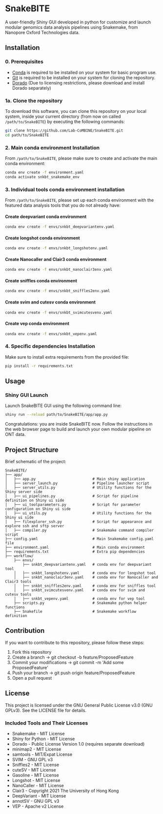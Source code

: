 # SnakeBITE

A user-friendly Shiny GUI developed in python for customize and launch modular genomics data analysis pipelines using Snakemake, from Nanopore Oxford Technologies data.

## Installation

### 0. Prerequisites

- [Conda](https://docs.conda.io/en/latest/miniconda.html) is required to be installed on your system for basic program use.
- [Git](https://git-scm.com/) is required to be installed on your system for cloning the repository.
- [Dorado](https://github.com/nanoporetech/dorado) (Due to licensing restrictions, please download and install Dorado separately)

### 1a. Clone the repository

To download this software, you can clone this repository on your local system, inside your current directory (from now on called ```/path/to/SnakeBITE```) by executing the following commands:

```sh
git clone https://github.com/Lab-CoMBINE/SnakeBITE.git
cd path/to/SnakeBITE
```

### 2. Main conda environment Installation

From ```/path/to/SnakeBITE```, please make sure to create and activate the main conda environment:

```sh
conda env create -f environment.yaml
conda activate snkbt_snakemake_env
```

### 3. Individual tools conda environment installation

From ```/path/to/SnakeBITE```, please set up each conda environment with the featured data analysis tools that you do not already have:

#### Create deepvariant conda environment
```sh
conda env create -f envs/snkbt_deepvariantenv.yaml
```

#### Create longshot conda environment
```sh
conda env create -f envs/snkbt_longshotenv.yaml
```

#### Create Nanocaller and Clair3 conda environment
```sh
conda env create -f envs/snkbt_nanoclair3env.yaml
```

#### Create sniffles conda environment
```sh
conda env create -f envs/snkbt_sniffles2env.yaml
```

#### Create svim and cutesv conda environment
```sh
conda env create -f envs/snkbt_svimcutesvenv.yaml
```

#### Create vep conda environment
```sh
conda env create -f envs/snkbt_vepenv.yaml
```

### 4. Specific dependencies Installation

Make sure to install extra requirements from the provided file:

```sh
pip install -r requirements.txt
```

## Usage

### Shiny GUI Launch

Launch SnakeBITE GUI using the following command line:

```sh
shiny run --reload path/to/SnakeBITE/app/app.py
```

Congratulations: you are inside SnakeBITE now. Follow the instructions in the web browser page to build and launch your own modular pipeline on ONT data.

## Project Structure

Brief schematic of the project:

```
SnakeBITE/
├── app/
│   ├── app.py                          # Main shiny application
│   ├── server_launch.py                # Pipeline launcher script
│   ├── server_utils.py                 # Utility functions for the Shiny server side
│   ├── ui_pipelines.py                 # Script for pipeline definition on Shiny ui side
│   ├── ui_toolparameters.py            # Script for parameter configuration on Shiny ui side
│   ├── ui_utils.py                     # Utility functions for the Shiny ui side
│   ├── filexplorer_ssh.py              # Script for appearance and explore ssh and sftp server
│   ├── compiler.py                     # Snakemake command compiler script
├── config.yaml                         # Main Snakemake config.yaml file
├── environment.yaml                    # Main conda environment
├── requirements.txt                    # Extra pip dependencies
├── workflow/   
    ├── envs/   
        ├── snkbt_deepvariantenv.yaml   # conda env for deepvariant tool
    │   ├── snkbt_longshotenv.yaml      # conda env for longshot tool
    │   ├── snkbt_nanoclair3env.yaml    # conda env for Nanocaller and Clair3 tools
    │   ├── snkbt_sniffles2env.yaml     # conda env for sniffles tool
    │   ├── snkbt_svimcutesvenv.yaml    # conda env for svim and cutesv tools
    │   ├── snkbt_vepenv.yaml           # conda env for vep tool
    ├── scripts.py                      # Snakemake python helper functions
    ├── Snakefile                       # Snakemake workflow definition
```

## Contribution
If you want to contribute to this repository, please follow these steps:
1.   Fork this repository
2.   Create a branch              -> git checkout -b feature/ProposedFeature
3.   Commit your modifications    -> git commit -m 'Add some ProposedFeature'
4.   Push your branch             -> git push origin feature/ProposedFeature
5.   Open a pull request

## License
This project is licensed under the GNU General Public License v3.0 (GNU GPLv3). See the LICENSE file for details.

### Included Tools and Their Licenses
- Snakemake - MIT License
- Shiny for Python - MIT License
- Dorado - Public License Version 1.0 (requires separate download)
- minimap2 - MIT License
- samtools - MIT/Expat License
- SVIM - GNU GPL v3
- Sniffles2 - MIT License
- cuteSV - MIT License
- Gasoline - MIT License
- Longshot - MIT License
- NanoCaller - MIT License
- Clair3 - Copyright 2021 The University of Hong Kong
- DeepVariant - MIT License
- annotSV - GNU GPL v3
- VEP - Apache v2 License
